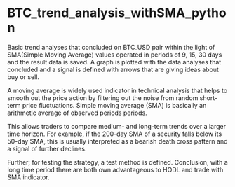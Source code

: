 # BTC_trend_analysis_withSMA_python
Basic trend analyses that concluded on BTC_USD pair within the light of SMA(Simple Moving Average) values operated in periods of 9, 15, 30 days and the result data is saved. A graph is plotted with the data analyses that concluded and a signal is defined with arrows that are giving ideas about buy or sell.  

A moving average is widely used indicator in technical analysis that helps to smooth out the price action by filtering out the noise from random short-term price fluctuations. Simple moving average (SMA) is basically an arithmetic average of observed periods periods. 

This allows traders to compare medium- and long-term trends over a larger time horizon. For example, if the 200-day SMA of a security falls below its 50-day SMA, this is usually interpreted as a bearish death cross pattern and a signal of further declines.

Further; for testing the strategy, a test method is defined. Conclusion, with a long time period there are both own advantageous to HODL and trade with SMA indicator. 
